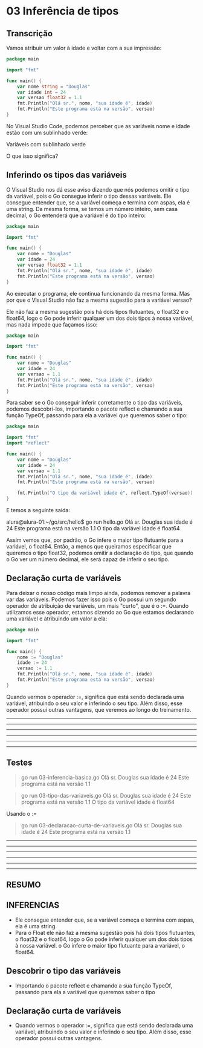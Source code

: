 

# 03 Inferência de tipos

## Transcrição

Vamos atribuir um valor à idade e voltar com a sua impressão:

~~~~go
package main

import "fmt"

func main() {
    var nome string = "Douglas"
    var idade int = 24
    var versao float32 = 1.1
    fmt.Println("Olá sr.", nome, "sua idade é", idade)
    fmt.Println("Este programa está na versão", versao)
}
~~~~

No Visual Studio Code, podemos perceber que as variáveis nome e idade estão com um sublinhado verde:

Variáveis com sublinhado verde

O que isso significa?


## Inferindo os tipos das variáveis

O Visual Studio nos dá esse aviso dizendo que nós podemos omitir o tipo da variável, pois o Go consegue inferir o tipo dessas variáveis. Ele consegue entender que, se a variável começa e termina com aspas, ela é uma string. Da mesma forma, se temos um número inteiro, sem casa decimal, o Go entenderá que a variável é do tipo inteiro:

~~~~go
package main

import "fmt"

func main() {
    var nome = "Douglas"
    var idade = 24
    var versao float32 = 1.1
    fmt.Println("Olá sr.", nome, "sua idade é", idade)
    fmt.Println("Este programa está na versão", versao)
}
~~~~

Ao executar o programa, ele continua funcionando da mesma forma. Mas por que o Visual Studio não faz a mesma sugestão para a variável versao?

Ele não faz a mesma sugestão pois há dois tipos flutuantes, o float32 e o float64, logo o Go pode inferir qualquer um dos dois tipos à nossa variável, mas nada impede que façamos isso:

~~~~go
package main

import "fmt"

func main() {
    var nome = "Douglas"
    var idade = 24
    var versao = 1.1
    fmt.Println("Olá sr.", nome, "sua idade é", idade)
    fmt.Println("Este programa está na versão", versao)
}
~~~~

Para saber se o Go conseguir inferir corretamente o tipo das variáveis, podemos descobri-los, importando o pacote reflect e chamando a sua função TypeOf, passando para ela a variável que queremos saber o tipo:

~~~~go
package main

import "fmt"
import "reflect"

func main() {
    var nome = "Douglas"
    var idade = 24
    var versao = 1.1
    fmt.Println("Olá sr.", nome, "sua idade é", idade)
    fmt.Println("Este programa está na versão", versao)

    fmt.Println("O tipo da variável idade é", reflect.TypeOf(versao))
}
~~~~

E temos a seguinte saída:

alura@alura-01:~/go/src/hello$ go run hello.go
Olá sr. Douglas sua idade é 24
Este programa está na versão 1.1
O tipo da variável idade é float64

Assim vemos que, por padrão, o Go infere o maior tipo flutuante para a variável, o float64. Então, a menos que queiramos especificar que queremos o tipo float32, podemos omitir a declaração do tipo, que quando o Go ver um número decimal, ele será capaz de inferir o seu tipo.


## Declaração curta de variáveis

Para deixar o nosso código mais limpo ainda, podemos remover a palavra var das variáveis. Podemos fazer isso pois o Go possui um segundo operador de atribuição de variáveis, um mais "curto", que é o :=. Quando utilizamos esse operador, estamos dizendo ao Go que estamos declarando uma variável e atribuindo um valor a ela:

~~~~go
package main

import "fmt"

func main() {
    nome := "Douglas"
    idade := 24
    versao := 1.1
    fmt.Println("Olá sr.", nome, "sua idade é", idade)
    fmt.Println("Este programa está na versão", versao)
}
~~~~

Quando vermos o operador :=, significa que está sendo declarada uma variável, atribuindo o seu valor e inferindo o seu tipo. Além disso, esse operador possui outras vantagens, que veremos ao longo do treinamento.




-----------------------------------------------------------------------------------------------------------------------------
-----------------------------------------------------------------------------------------------------------------------------
-----------------------------------------------------------------------------------------------------------------------------
-----------------------------------------------------------------------------------------------------------------------------
-----------------------------------------------------------------------------------------------------------------------------
-----------------------------------------------------------------------------------------------------------------------------
## Testes

> go run 03-inferencia-basica.go
Olá sr. Douglas sua idade é 24
Este programa está na versão 1.1

> go run 03-tipo-das-variaveis.go
Olá sr. Douglas sua idade é 24
Este programa está na versão 1.1
O tipo da variável idade é float64


Usando o :=
> go run 03-declaracao-curta-de-variaveis.go
Olá sr. Douglas sua idade é 24
Este programa está na versão 1.1



-----------------------------------------------------------------------------------------------------------------------------
-----------------------------------------------------------------------------------------------------------------------------
-----------------------------------------------------------------------------------------------------------------------------
-----------------------------------------------------------------------------------------------------------------------------
-----------------------------------------------------------------------------------------------------------------------------
-----------------------------------------------------------------------------------------------------------------------------
## RESUMO

## INFERENCIAS
- Ele consegue entender que, se a variável começa e termina com aspas, ela é uma string.
- Para o Float ele não faz a mesma sugestão pois há dois tipos flutuantes, o float32 e o float64, logo o Go pode inferir qualquer um dos dois tipos à nossa variável. o Go infere o maior tipo flutuante para a variável, o float64.

## Descobrir o tipo das variáveis
- Importando o pacote reflect e chamando a sua função TypeOf, passando para ela a variável que queremos saber o tipo

## Declaração curta de variáveis
- Quando vermos o operador :=, significa que está sendo declarada uma variável, atribuindo o seu valor e inferindo o seu tipo. Além disso, esse operador possui outras vantagens.
